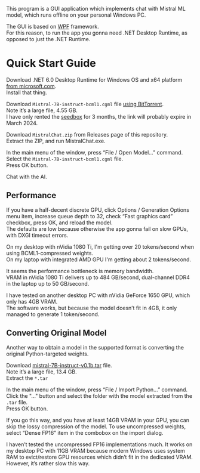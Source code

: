 ﻿This program is a GUI application which implements chat with Mistral ML model,
which runs offline on your personal Windows PC.

The GUI is based on [WPF](https://learn.microsoft.com/en-us/dotnet/desktop/wpf/overview/?view=netdesktop-6.0) framework.<br/>
For this reason, to run the app you gonna need .NET Desktop Runtime, as opposed to just the .NET Runtime.

# Quick Start Guide

Download .NET 6.0 Desktop Runtime for Windows OS and x64 platform [from microsoft.com](https://dotnet.microsoft.com/en-us/download/dotnet/6.0).<br/>
Install that thing.

Download `Mistral-7B-instruct-bcml1.cgml` file [using BitTorrent](magnet:?xt=urn:btih:E1419810A5CB8419958B02170AB044DD7354F39C&dn=Mistral-7B-instruct&tr=udp%3A%2F%2Fbt2.archive.org%3A6969%2Fannounce).<br/>
Note it’s a large file, 4.55 GB.<br/>
I have only rented the [seedbox](https://seedboxes.cc/) for 3 months, the link will probably expire in March 2024.

Download `MistralChat.zip` from Releases page of this repository.<br/>
Extract the ZIP, and run MistralChat.exe.

In the main menu of the window, press “File / Open Model…” command.<br/>
Select the `Mistral-7B-instruct-bcml1.cgml` file.<br/>
Press OK button.

Chat with the AI.

## Performance

If you have a half-decent discrete GPU, click Options / Generation Options menu item,
increase queue depth to 32, check “Fast graphics card” checkbox, press OK, and reload the model.<br/>
The defaults are low because otherwise the app gonna fail on slow GPUs, with DXGI timeout errors.

On my desktop with nVidia 1080 Ti, I'm getting over 20 tokens/second when using BCML1-compressed weights.<br/>
On my laptop with integrated AMD GPU I'm getting about 2 tokens/second.

It seems the performance bottleneck is memory bandwidth.<br/>
VRAM in nVidia 1080 Ti delivers up to 484 GB/second, dual-channel DDR4 in the laptop up to 50 GB/second.

I have tested on another desktop PC with nVidia GeForce 1650 GPU, which only has 4GB VRAM.<br/>
The software works, but because the model doesn’t fit in 4GB, it only managed to generate 1 token/second.

## Converting Original Model

Another way to obtain a model in the supported format is converting the original Python-targeted weights.

Download [mistral-7B-instruct-v0.1b.tar](https://files.mistral-7b-v0-1.mistral.ai/mistral-7B-instruct-v0.1b.tar) file.<br/>
Note it’s a large file, 13.4 GB.<br/>
Extract the `*.tar`

In the main menu of the window, press “File / Import Python…” command.<br/>
Click the "…" button and select the folder with the model extracted from the `.tar` file.<br/>
Press OK button.

If you go this way, and you have at least 14GB VRAM in your GPU, you can skip the lossy compression of the model.
To use uncompressed weights, select “Dense FP16” item in the combobox on the import dialog.

I haven’t tested the uncompressed FP16 implementations much.
It works on my desktop PC with 11GB VRAM because modern Windows uses system RAM to evict/restore GPU resources
which didn’t fit in the dedicated VRAM.
However, it’s rather slow this way.